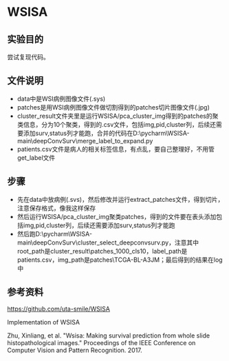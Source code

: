 # WSISA

## 实验目的
尝试复现代码。

## 文件说明
* data中是WSI病例图像文件(.sys)
* patches是用WSI病例图像文件做切割得到的patches切片图像文件(.jpg)
* cluster_result文件夹里是运行WSISA/pca_cluster_img得到的patches的聚类信息，分为10个聚类，得到的.csv文件，包括img,pid,cluster列，后续还需要添加surv,status列才能跑，合并的代码在D:\pycharm\WSISA-main\deepConvSurv\merge_label_to_expand.py
* patients.csv文件是病人的相关标签信息，有点乱，要自己整理好，不用管get_label文件

## 步骤
* 先在data中放病例(.svs)，然后修改并运行extract_patches文件，得到切片，注意保存格式，像我这样保存
* 然后运行WSISA/pca_cluster_img聚类patches，得到的文件要在表头添加包括img,pid,cluster列，后续还需要添加surv,status列才能跑
* 然后跑D:\pycharm\WSISA-main\deepConvSurv\cluster_select_deepconvsurv.py，注意其中root_path是cluster_result\patches_1000_cls10，label_path是patients.csv，img_path是patches\TCGA-BL-A3JM；最后得到的结果在log中

## 参考资料
https://github.com/uta-smile/WSISA

Implementation of WSISA

Zhu, Xinliang, et al. "Wsisa: Making survival prediction from whole slide histopathological images." Proceedings of the IEEE Conference on Computer Vision and Pattern Recognition. 2017.
